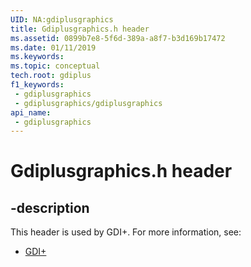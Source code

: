 ```yaml
---
UID: NA:gdiplusgraphics
title: Gdiplusgraphics.h header
ms.assetid: 0899b7e8-5f6d-389a-a8f7-b3d169b17472
ms.date: 01/11/2019
ms.keywords: 
ms.topic: conceptual
tech.root: gdiplus
f1_keywords:
 - gdiplusgraphics
 - gdiplusgraphics/gdiplusgraphics
api_name:
 - gdiplusgraphics
---
```


# Gdiplusgraphics.h header


## -description

This header is used by GDI+. For more information, see:

- [GDI+](../_gdiplus/index.md)


